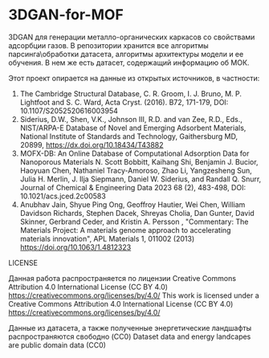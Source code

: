 # 3DGAN-for-MOF

3DGAN для генерации металло-органических каркасов со свойствами адсорбции газов. В репозитории хранится все алгоритмы парсинга\обработки датасета, алгоритмы архитектуры модели и ее обучения. В нем же есть датасет, содержащий информацию об МОК.

Этот проект опирается на данные из открытых источников, в частности:
1. The Cambridge Structural Database, C. R. Groom, I. J. Bruno, M. P. Lightfoot and S. C. Ward, Acta Cryst. (2016). B72, 171-179, DOI: 10.1107/S2052520616003954
2. Siderius, D.W., Shen, V.K., Johnson III, R.D. and van Zee, R.D., Eds., NIST/ARPA-E Database of Novel and Emerging Adsorbent Materials, National Institute of Standards and Technology, Gaithersburg MD, 20899, https://dx.doi.org/10.18434/T43882
3. MOFX-DB: An Online Database of Computational Adsorption Data for Nanoporous Materials
N. Scott Bobbitt, Kaihang Shi, Benjamin J. Bucior, Haoyuan Chen, Nathaniel Tracy-Amoroso, Zhao Li, Yangzesheng Sun, Julia H. Merlin, J. Ilja Siepmann, Daniel W. Siderius, and Randall Q. Snurr, Journal of Chemical & Engineering Data 2023 68 (2), 483-498, DOI: 10.1021/acs.jced.2c00583 
4. Anubhav Jain, Shyue Ping Ong, Geoffroy Hautier, Wei Chen, William Davidson Richards, Stephen Dacek, Shreyas Cholia, Dan Gunter, David Skinner, Gerbrand Ceder, and Kristin A. Persson , "Commentary: The Materials Project: A materials genome approach to accelerating materials innovation", APL Materials 1, 011002 (2013) https://doi.org/10.1063/1.4812323


LICENSE

Данная работа распространяется по лицензии Creative Commons Attribution 4.0 International License (CC BY 4.0) https://creativecommons.org/licenses/by/4.0/
This work is licensed under a Creative Commons Attribution 4.0 International License (CC BY 4.0) https://creativecommons.org/licenses/by/4.0/

Данные из датасета, а также полученные энергетические ландшафты распространяются свободно (CC0)
Dataset data and energy landcapes are public domain data (CC0)